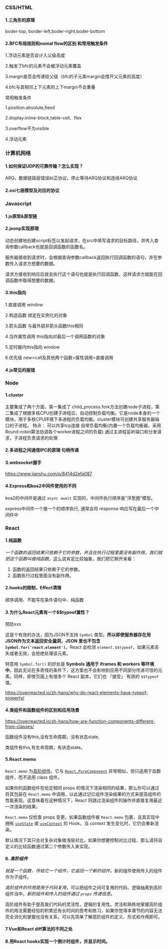 ### CSS/HTML

#### 1.三角形的原理

boder-top, border-left,boder-right,boder-bottom

#### 2.BFC布局规则和nomal flow的区别 和常用触发条件

1.浮动元素是否会计入父级高度

2.触发了bfc的元素不会被浮动元素覆盖

3.margin是否会传递给父级（bfc的子元素margin会撑开父元素的高度）

4.bfc与其相邻上下元素的上下margin不会重叠

常用触发条件

1.position:absolute,fiexd

2.display:inline-block,table-cell、flex

3.overflow不为visible

4.浮动元素



### 计算机网络

#### 1.如何保证UDP的可靠传输？怎么实现？

ARQ，数据链路层错误纠正协议，停止等待ARQ协议和连续ARQ协议

#### 2.osi七层模型及对应的协议



### Javascript

#### 1.js原型&原型链



#### 2.jsonp实现原理

动态创建地创建script标签以发起请求，在src中填写请求的目标路径，并传入查询参数callback也就是回调函数的函数名。

服务器接收到请求时，会根据查询参数callback返回执行回调函数的语句，并在参数传入请求方想要的数据。

请求方接收到响应后就会执行这个语句也就是执行回调函数，这样请求方就能在回调函数中取得想要的数据。

#### 3.this指向

1.直接调用 window

2.构造函数 绑定在实例化的对象

3.箭头函数 与最外层非箭头函数this相同

4.当作属性调用 this指向对最后一个调用函数的对象

5.定时器内this指向  window 

6.优先级 new>call及其他两个函数>属性调用>直接调用 

#### 4.js常见的报错



### Node

#### 1.cluster

主要集成了两个⽅⾯，第⼀集成了 child_process.fork⽅法创建node⼦进程，第⼆集成了根据多核CPU创建⼦进程后，⾃动控制负载均衡。它是node本身的⼀个模块，⽤于多核CPU环境下多进程的负载均衡。cluster模块可创建共享服务器端⼝的⼦进程。 特点： 可以共享tcp连接 ⾃带负载均衡(内置⼀个负载均衡器，采⽤Round-robin算法协调各个worker进程之间的负载) 通过主进程监听端⼝和分发请求，⼦进程负责请求的处理

#### 2.多进程之间通信IPC的原理 句柄传递



#### 3.websocket握手

https://www.jianshu.com/p/8414d2efa087

#### 4.Express和koa2中间件使用的不同

koa2的中间件是通过 `async await` 实现的，中间件执行顺序是“洋葱圈”模型。

express中间件一个接一个的顺序执行, 通常会将 response 响应写在最后一个中间件中

### React

#### 1.纯函数

*一个函数的返回结果只依赖于它的参数，并且在执行过程里面没有副作用，我们就把这个函数叫做纯函数*。这么说肯定比较抽象，我们把它掰开来看：

1. 函数的返回结果只依赖于它的参数。
2. 函数执行过程里面没有副作用。

#### 2.hooks的限制，Effect清理

顺序调用、不能写在条件语句中、纯函数

#### 3.为什么React元素有一个$$typeof属性？

预防xxs

这是个有效的办法，因为JSON不支持 `Symbol` 类型。**所以即使服务器存在用JSON作为文本返回安全漏洞，JSON 里也不包含 `Symbol.for('react.element')`**。React 会检测 `element.$$typeof`，如果元素丢失或者无效，会拒绝处理该元素。

特意用 `Symbol.for()` 的好处是 **Symbols 通用于 iframes 和 workers 等环境中**。因此无论在多奇怪的条件下，这方案也不会影响到应用不同部分传递可信的元素。同样，即使页面上有很多个 React 副本，它们也 「接受」 有效的 `$$typeof` 值。

https://overreacted.io/zh-hans/why-do-react-elements-have-typeof-property/

#### 4.类组件和函数组件的区别和应用场景

https://overreacted.io/zh-hans/how-are-function-components-different-from-classes/

函数组件没有this,没有生命周期，没有状态state,

类组件有this,有生命周期，有状态state。

#### 5.React.memo 

`React.memo` 为[高阶组件](https://zh-hans.reactjs.org/docs/higher-order-components.html)。它与 [`React.PureComponent`](https://zh-hans.reactjs.org/docs/react-api.html#reactpurecomponent) 非常相似，但只适用于函数组件，而不适用 class 组件。

如果你的函数组件在给定相同 props 的情况下渲染相同的结果，那么你可以通过将其包装在 `React.memo` 中调用，以此通过记忆组件渲染结果的方式来提高组件的性能表现。这意味着在这种情况下，React 将跳过渲染组件的操作并直接复用最近一次渲染的结果。

`React.memo` 仅检查 props 变更。如果函数组件被 `React.memo` 包裹，且其实现中拥有 [`useState`](https://zh-hans.reactjs.org/docs/hooks-state.html) 或 [`useContext`](https://zh-hans.reactjs.org/docs/hooks-reference.html#usecontext) 的 Hook，当 context 发生变化时，它仍会重新渲染。

默认情况下其只会对复杂对象做浅层对比，如果你想要控制对比过程，那么请将自定义的比较函数通过第二个参数传入来实现。

#### 6. *高阶组件*

*就是一个函数，传给它一个组件，它返回一个新的组件*。新的组件使用传入的组件作为子组件。

*高阶组件的作用是用于代码复用*，可以把组件之间可复用的代码、逻辑抽离到高阶组件当中。*新的组件和传入的组件通过 `props` 传递信息*。

高阶组件有助于提高我们代码的灵活性，逻辑的复用性。灵活和熟练地掌握高阶组件的用法需要经验的积累还有长时间的思考和练习，如果你觉得本章节的内容无法完全消化和掌握也没有关系，可以先简单了解高阶组件的定义、形式和作用即可。

#### 7.Vue和React diff算法的不同之处

#### 8.用React hooks实现一个倒计时组件，并显示时间。
